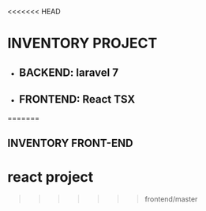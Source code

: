 <<<<<<< HEAD
# INVENTORY PROJECT

- ## BACKEND: **laravel 7**

- ## FRONTEND: **React TSX**
=======
## INVENTORY FRONT-END

# react project
>>>>>>> frontend/master
